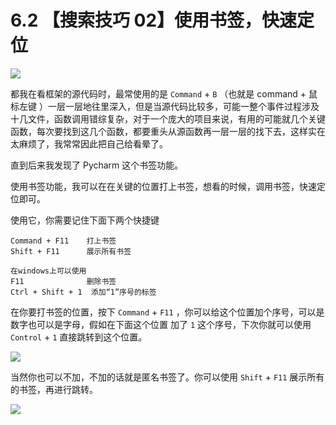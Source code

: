 # 6.2 【搜索技巧 02】使用书签，快速定位

![](http://image.iswbm.com/20200804124133.png)

都我在看框架的源代码时，最常使用的是 `Command` + `B` （也就是 command + 鼠标左键 ）一层一层地往里深入，但是当源代码比较多，可能一整个事件过程涉及十几文件，函数调用错综复杂，对于一个庞大的项目来说，有用的可能就几个关键函数，每次要找到这几个函数，都要重头从源函数再一层一层的找下去，这样实在太麻烦了，我常常因此把自己给看晕了。

直到后来我发现了 Pycharm 这个书签功能。

使用书签功能，我可以在在关键的位置打上书签，想看的时候，调用书签，快速定位即可。

使用它，你需要记住下面下两个快捷键

```
Command + F11    打上书签
Shift + F11      展示所有书签

在windows上可以使用
F11              删除书签
Ctrl + Shift + 1  添加“1”序号的标签
```

在你要打书签的位置，按下 `Command` + `F11` ，你可以给这个位置加个序号，可以是数字也可以是字母，假如在下面这个位置 加了 `1` 这个序号，下次你就可以使用 `Control` + `1` 直接跳转到这个位置。

![](http://image.python-online.cn/20190324111429.png)

当然你也可以不加，不加的话就是匿名书签了。你可以使用 `Shift` + `F11` 展示所有的书签，再进行跳转。

![](http://image.iswbm.com/20200607174235.png)